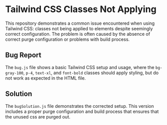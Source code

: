# Tailwind CSS Classes Not Applying

This repository demonstrates a common issue encountered when using Tailwind CSS: classes not being applied to elements despite seemingly correct configuration. The problem is often caused by the absence of correct purge configuration or problems with build process.

## Bug Report

The `bug.js` file shows a basic Tailwind CSS setup and usage, where the `bg-gray-100`, `p-4`, `text-xl`, and `font-bold` classes should apply styling, but do not work as expected in the HTML file.

## Solution

The `bugSolution.js` file demonstrates the corrected setup. This version includes a proper purge configuration and build process that ensures that the unused css are purged out.